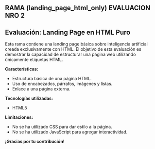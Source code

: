 ## RAMA (landing_page_html_only) EVALUACION NRO 2
## Evaluación: Landing Page en HTML Puro

Esta rama contiene una landing page básica sobre inteligencia artificial creada exclusivamente con HTML. El objetivo de esta evaluación es demostrar la capacidad de estructurar una página web utilizando únicamente etiquetas HTML.

**Características:**
* Estructura básica de una página HTML.
* Uso de encabezados, párrafos, imágenes y listas.
* Enlace a una página externa.

**Tecnologías utilizadas:**
* HTML5

**Limitaciones:**
* No se ha utilizado CSS para dar estilo a la página.
* No se ha utilizado JavaScript para agregar interactividad.



**¡Gracias por tu contribución!**
